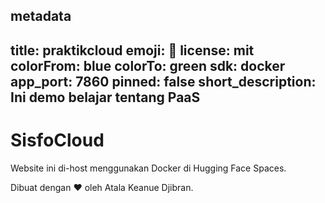 metadata
----
title: praktikcloud
emoji: 👀
license: mit
colorFrom: blue
colorTo: green
sdk: docker
app_port: 7860
pinned: false
short_description: Ini demo belajar tentang PaaS
----
# SisfoCloud

Website ini di-host menggunakan Docker di Hugging Face Spaces.


Dibuat dengan ❤️ oleh Atala Keanue Djibran.
